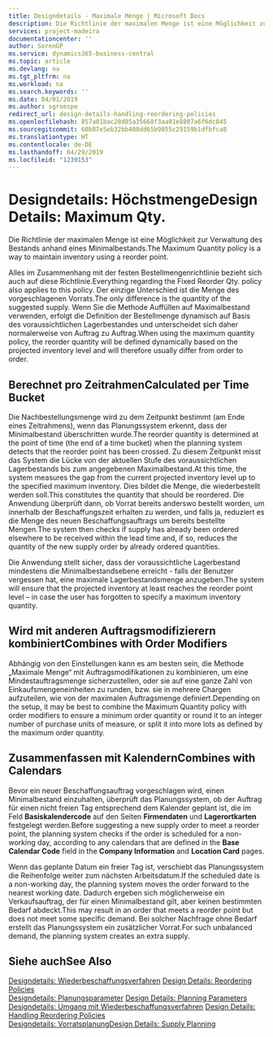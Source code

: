 ```yaml
---
title: Designdetails - Maximale Menge | Microsoft Docs
description: Die Richtlinie der maximalen Menge ist eine Möglichkeit zur Verwaltung des Bestands anhand eines Minimalbestands.
services: project-madeira
documentationcenter: ''
author: SorenGP
ms.service: dynamics365-business-central
ms.topic: article
ms.devlang: na
ms.tgt_pltfrm: na
ms.workload: na
ms.search.keywords: ''
ms.date: 04/01/2019
ms.author: sgroespe
redirect_url: design-details-handling-reordering-policies
ms.openlocfilehash: 857a01bac28d85a35668f3aa01e8807a6f6dc845
ms.sourcegitcommit: 60b87e5eb32bb408dd65b9855c29159b1dfbfca8
ms.translationtype: HT
ms.contentlocale: de-DE
ms.lasthandoff: 04/29/2019
ms.locfileid: "1239153"
---
```

# <a name="design-details-maximum-qty"></a><span data-ttu-id="e616b-103">Designdetails: Höchstmenge</span><span class="sxs-lookup"><span data-stu-id="e616b-103">Design Details: Maximum Qty.</span></span>
<span data-ttu-id="e616b-104">Die Richtlinie der maximalen Menge ist eine Möglichkeit zur Verwaltung des Bestands anhand eines Minimalbestands.</span><span class="sxs-lookup"><span data-stu-id="e616b-104">The Maximum Quantity policy is a way to maintain inventory using a reorder point.</span></span>  

 <span data-ttu-id="e616b-105">Alles im Zusammenhang mit der festen Bestellmengenrichtlinie bezieht sich auch auf diese Richtlinie.</span><span class="sxs-lookup"><span data-stu-id="e616b-105">Everything regarding the Fixed Reorder Qty. policy also applies to this policy.</span></span> <span data-ttu-id="e616b-106">Der einzige Unterschied ist die Menge des vorgeschlagenen Vorrats.</span><span class="sxs-lookup"><span data-stu-id="e616b-106">The only difference is the quantity of the suggested supply.</span></span> <span data-ttu-id="e616b-107">Wenn Sie die Methode Auffüllen auf Maximalbestand verwenden, erfolgt die Definition der Bestellmenge dynamisch auf Basis des voraussichtlichen Lagerbestandes und unterscheidet sich daher normalerweise von Auftrag zu Auftrag.</span><span class="sxs-lookup"><span data-stu-id="e616b-107">When using the maximum quantity policy, the reorder quantity will be defined dynamically based on the projected inventory level and will therefore usually differ from order to order.</span></span>  

## <a name="calculated-per-time-bucket"></a><span data-ttu-id="e616b-108">Berechnet pro Zeitrahmen</span><span class="sxs-lookup"><span data-stu-id="e616b-108">Calculated per Time Bucket</span></span>  
 <span data-ttu-id="e616b-109">Die Nachbestellungsmenge wird zu dem Zeitpunkt bestimmt (am Ende eines Zeitrahmens), wenn das Planungssystem erkennt, dass der Minimalbestand überschritten wurde.</span><span class="sxs-lookup"><span data-stu-id="e616b-109">The reorder quantity is determined at the point of time (the end of a time bucket) when the planning system detects that the reorder point has been crossed.</span></span> <span data-ttu-id="e616b-110">Zu diesem Zeitpunkt misst das System die Lücke von der aktuellen Stufe des voraussichtlichen Lagerbestands bis zum angegebenen Maximalbestand.</span><span class="sxs-lookup"><span data-stu-id="e616b-110">At this time, the system measures the gap from the current projected inventory level up to the specified maximum inventory.</span></span> <span data-ttu-id="e616b-111">Dies bildet die Menge, die wiederbestellt werden soll.</span><span class="sxs-lookup"><span data-stu-id="e616b-111">This constitutes the quantity that should be reordered.</span></span> <span data-ttu-id="e616b-112">Die Anwendung überprüft dann, ob Vorrat bereits anderswo bestellt worden, um innerhalb der Beschaffungszeit erhalten zu werden, und falls ja, reduziert es die Menge des neuen Beschaffungsauftrags um bereits bestellte Mengen.</span><span class="sxs-lookup"><span data-stu-id="e616b-112">The system then checks if supply has already been ordered elsewhere to be received within the lead time and, if so, reduces the quantity of the new supply order by already ordered quantities.</span></span>  

 <span data-ttu-id="e616b-113">Die Anwendung stellt sicher, dass der voraussichtliche Lagerbestand mindestens die Minimalbestandsebene erreicht - falls der Benutzer vergessen hat, eine maximale Lagerbestandsmenge anzugeben.</span><span class="sxs-lookup"><span data-stu-id="e616b-113">The system will ensure that the projected inventory at least reaches the reorder point level – in case the user has forgotten to specify a maximum inventory quantity.</span></span>  

## <a name="combines-with-order-modifiers"></a><span data-ttu-id="e616b-114">Wird mit anderen Auftragsmodifizierern kombiniert</span><span class="sxs-lookup"><span data-stu-id="e616b-114">Combines with Order Modifiers</span></span>  
 <span data-ttu-id="e616b-115">Abhängig von den Einstellungen kann es am besten sein, die Methode „Maximale Menge“ mit Auftragsmodifikationen zu kombinieren, um eine Mindestauftragsmenge sicherzustellen, oder sie auf eine ganze Zahl von Einkaufsmengeneinheiten zu runden, bzw. sie in mehrere Chargen aufzuteilen, wie von der maximalen Auftragsmenge definiert.</span><span class="sxs-lookup"><span data-stu-id="e616b-115">Depending on the setup, it may be best to combine the Maximum Quantity policy with order modifiers to ensure a minimum order quantity or round it to an integer number of purchase units of measure, or split it into more lots as defined by the maximum order quantity.</span></span>  

## <a name="combines-with-calendars"></a><span data-ttu-id="e616b-116">Zusammenfassen mit Kalendern</span><span class="sxs-lookup"><span data-stu-id="e616b-116">Combines with Calendars</span></span>  
 <span data-ttu-id="e616b-117">Bevor ein neuer Beschaffungsauftrag vorgeschlagen wird, einen Minimalbestand einzuhalten, überprüft das Planungssystem, ob der Auftrag für einen nicht freien Tag entsprechend dem Kalender geplant ist, die im Feld **Basiskalendercode** auf den Seiten **Firmendaten** und **Lagerortkarten** festgelegt werden.</span><span class="sxs-lookup"><span data-stu-id="e616b-117">Before suggesting a new supply order to meet a reorder point, the planning system checks if the order is scheduled for a non-working day, according to any calendars that are  defined in the **Base Calendar Code** field in the **Company Information** and **Location Card** pages.</span></span>  

 <span data-ttu-id="e616b-118">Wenn das geplante Datum ein freier Tag ist, verschiebt das Planungssystem die Reihenfolge weiter zum nächsten Arbeitsdatum.</span><span class="sxs-lookup"><span data-stu-id="e616b-118">If the scheduled date is a non-working day, the planning system moves the order forward to the nearest working date.</span></span> <span data-ttu-id="e616b-119">Dadurch ergeben sich möglicherweise ein Verkaufsauftrag, der für einen Minimalbestand gilt, aber keinen bestimmten Bedarf abdeckt.</span><span class="sxs-lookup"><span data-stu-id="e616b-119">This may result in an order that meets a reorder point but does not meet some specific demand.</span></span> <span data-ttu-id="e616b-120">Bei solcher Nachfrage ohne Bedarf erstellt das Planungssystem ein zusätzlicher Vorrat.</span><span class="sxs-lookup"><span data-stu-id="e616b-120">For such unbalanced demand, the planning system creates an extra supply.</span></span>  

## <a name="see-also"></a><span data-ttu-id="e616b-121">Siehe auch</span><span class="sxs-lookup"><span data-stu-id="e616b-121">See Also</span></span>  
 <span data-ttu-id="e616b-122">[Designdetails: Wiederbeschaffungsverfahren](design-details-reordering-policies.md) </span><span class="sxs-lookup"><span data-stu-id="e616b-122">[Design Details: Reordering Policies](design-details-reordering-policies.md) </span></span>  
 <span data-ttu-id="e616b-123">[Designdetails: Planungsparameter](design-details-planning-parameters.md) </span><span class="sxs-lookup"><span data-stu-id="e616b-123">[Design Details: Planning Parameters](design-details-planning-parameters.md) </span></span>  
 <span data-ttu-id="e616b-124">[Designdetails: Umgang mit Wiederbeschaffungsverfahren](design-details-handling-reordering-policies.md) </span><span class="sxs-lookup"><span data-stu-id="e616b-124">[Design Details: Handling Reordering Policies](design-details-handling-reordering-policies.md) </span></span>  
 [<span data-ttu-id="e616b-125">Designdetails: Vorratsplanung</span><span class="sxs-lookup"><span data-stu-id="e616b-125">Design Details: Supply Planning</span></span>](design-details-supply-planning.md)
